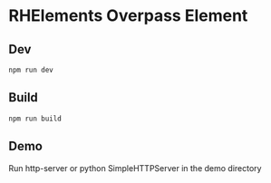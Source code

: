 # RHElements Overpass Element

## Dev
```
npm run dev
```

## Build
```
npm run build
```

## Demo
Run http-server or python SimpleHTTPServer in the demo directory
